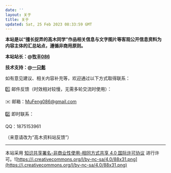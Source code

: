 ```yaml
---
date: ''
layout: 关于
title: 关于
updated: Sat, 25 Feb 2023 08:33:59 GMT
---
```

**本站是以“擅长捉弄的高木同学”作品相关信息与文字图片等客观公开信息资料为内容主体的汇总站点，遵循非商用原则。**

**本站站长：@[牧丰086](https://mufeng086.top)**

**技术支持：@[一只鬆](https://takagi.icu)**

如有意见建议、相关内容补充等，欢迎通过以下方式取得联系：

1️⃣ 邮件反馈（时效相对较慢，无需多轮交流时使用）：

✉️ 邮箱：MuFeng086@gmail.com

2️⃣ 即时联系：

QQ：1875153961

（来意请改为“高木资料站反馈”）

---

本站采用 [知识共享署名-非商业性使用-相同方式共享 4.0 国际许可协议](http://creativecommons.org/licenses/by-nc-sa/4.0/) 进行许可。![https://i.creativecommons.org/l/by-nc-sa/4.0/88x31.png](https://i.creativecommons.org/l/by-nc-sa/4.0/88x31.png)
